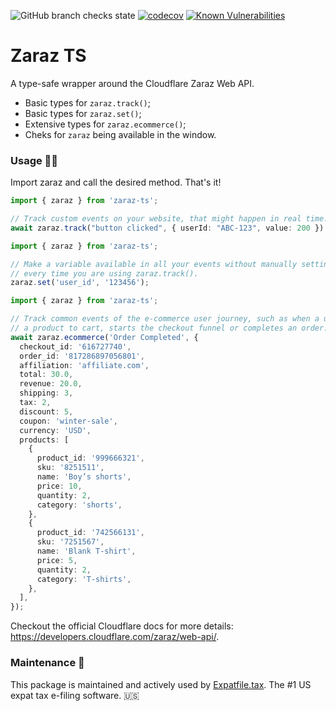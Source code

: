 ![GitHub branch checks state][build-url] [![codecov][cov-img]][cov-url] [![Known Vulnerabilities][snyk-img]][snyk-url]

# Zaraz TS

A type-safe wrapper around the Cloudflare Zaraz Web API.

- Basic types for `zaraz.track()`;
- Basic types for `zaraz.set()`;
- Extensive types for `zaraz.ecommerce()`;
- Cheks for `zaraz` being available in the window.

### Usage 🧑‍💻

Import zaraz and call the desired method. That's it!

```ts
import { zaraz } from 'zaraz-ts';

// Track custom events on your website, that might happen in real time.
await zaraz.track("button clicked", { userId: "ABC-123", value: 200 })
```

```ts
import { zaraz } from 'zaraz-ts';

// Make a variable available in all your events without manually setting it 
// every time you are using zaraz.track().
zaraz.set('user_id', '123456');
```

```ts
import { zaraz } from 'zaraz-ts';

// Track common events of the e-commerce user journey, such as when a user adds 
// a product to cart, starts the checkout funnel or completes an order. 
await zaraz.ecommerce('Order Completed', {
  checkout_id: '616727740',
  order_id: '817286897056801',
  affiliation: 'affiliate.com',
  total: 30.0,
  revenue: 20.0,
  shipping: 3,
  tax: 2,
  discount: 5,
  coupon: 'winter-sale',
  currency: 'USD',
  products: [
    {
      product_id: '999666321',
      sku: '8251511',
      name: 'Boy’s shorts',
      price: 10,
      quantity: 2,
      category: 'shorts',
    },
    {
      product_id: '742566131',
      sku: '7251567',
      name: 'Blank T-shirt',
      price: 5,
      quantity: 2,
      category: 'T-shirts',
    },
  ],
});
```

Checkout the official Cloudflare docs for more details: https://developers.cloudflare.com/zaraz/web-api/.

### Maintenance 👷

This package is maintained and actively used by [Expatfile.tax][expatfile-site].
The #1 US expat tax e-filing software. 🇺🇸


[build-url]: https://img.shields.io/github/checks-status/expatfile/zaraz/main
[cov-img]: https://codecov.io/gh/expatfile/zaraz/branch/main/graph/badge.svg?token=mbGgsweFuP
[cov-url]: https://codecov.io/gh/expatfile/zaraz
[snyk-img]: https://snyk.io/test/github/expatfile/zaraz/badge.svg
[snyk-url]: https://snyk.io/test/github/expatfile/zaraz
[expatfile-site]: https://expatfile.tax
